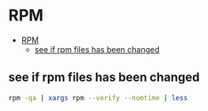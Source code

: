 # RPM
<!--ts-->
   * [RPM](#rpm)
      * [see if rpm files has been changed](#see-if-rpm-files-has-been-changed)

<!-- Added by: morelly_t1, at: Mon 21 Dec 2020 03:30:23 PM CET -->

<!--te-->

## see if rpm files has been changed
```bash
rpm -qa | xargs rpm --verify --nomtime | less
```
